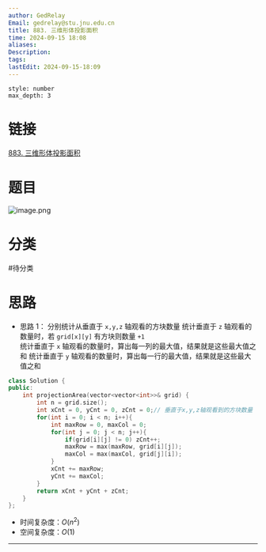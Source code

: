 ```yaml
---
author: GedRelay
Email: gedrelay@stu.jnu.edu.cn
title: 883. 三维形体投影面积
time: 2024-09-15 18:08
aliases: 
Description: 
tags: 
lastEdit: 2024-09-15-18:09
---
```


```toc
style: number
max_depth: 3
```

# 链接
[883. 三维形体投影面积](https://leetcode.cn/problems/projection-area-of-3d-shapes/) 

# 题目
![image.png](https://ged-pic-bed.oss-cn-guangzhou.aliyuncs.com/img/202409151808858.png)


# 分类
#待分类

# 思路
- 思路 1：
分别统计从垂直于 `x,y,z` 轴观看的方块数量
统计垂直于 `z` 轴观看的数量时，若 `grid[x][y]` 有方块则数量 `+1`  
统计垂直于 `x` 轴观看的数量时，算出每一列的最大值，结果就是这些最大值之和 
统计垂直于 `y` 轴观看的数量时，算出每一行的最大值，结果就是这些最大值之和 


```cpp
class Solution {
public:
    int projectionArea(vector<vector<int>>& grid) {
        int n = grid.size();
        int xCnt = 0, yCnt = 0, zCnt = 0;// 垂直于x,y,z轴观看到的方块数量
        for(int i = 0; i < n; i++){
            int maxRow = 0, maxCol = 0;
            for(int j = 0; j < n; j++){
                if(grid[i][j] != 0) zCnt++;
                maxRow = max(maxRow, grid[i][j]);
                maxCol = max(maxCol, grid[j][i]);
            }
            xCnt += maxRow;
            yCnt += maxCol;
        }
        return xCnt + yCnt + zCnt;
    }
};
```


- 时间复杂度：${O\left( n^{2}  \right)  }$ 
- 空间复杂度：${O\left( 1 \right)  }$ 


---

